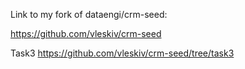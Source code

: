 Link to my fork of dataengi/crm-seed:

https://github.com/vleskiv/crm-seed

Task3 https://github.com/vleskiv/crm-seed/tree/task3
